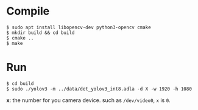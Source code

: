 # Compile

```shell
$ sudo apt install libopencv-dev python3-opencv cmake
$ mkdir build && cd build
$ cmake ..
$ make
```

# Run

```shell
$ cd build
$ sudo ./yolov3 -m ../data/det_yolov3_int8.adla -d X -w 1920 -h 1080
```
**x**: the number for you camera device. such as `/dev/video0`, `x` is `0`.
